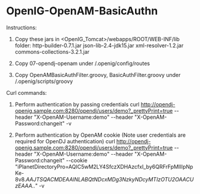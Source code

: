# OpenIG-OpenAM-BasicAuthn

Instructions:

1. Copy these jars in <OpenIG_Tomcat>/webapps/ROOT/WEB-INF/lib folder:
 http-builder-0.7.1.jar
 json-lib-2.4-jdk15.jar
 xml-resolver-1.2.jar
 commons-collections-3.2.1.jar

2. Copy 07-opendj-openam under <User-Home>/.openig/config/routes

3. Copy OpenAMBasicAuthFilter.groovy, BasicAuthFilter.groovy under <User-Home>/.openig/scripts/groovy


Curl commands:

1. Perform authentication by passing credentials
curl http://opendj-openig.sample.com:8280/opendj/users/demo?_prettyPrint=true --header "X-OpenAM-Username:demo" --header "X-OpenAM-Password:changeit" -v

2. Perform authentication by OpenAM cookie (Note user credentials are required for OpenDJ authentication)
curl http://opendj-openig.sample.com:8280/opendj/users/demo?_prettyPrint=true --header "X-OpenAM-Username:demo" --header "X-OpenAM-Password:changeit" --cookie "iPlanetDirectoryPro=AQIC5wM2LY4SfczXDHAzcfxI_by6QRFrFpMIIIpNpKe-8v8.*AAJTSQACMDEAAlNLABQtNDcxMDg3NzkyNDcyMTIzOTU2OAACUzEAAA..*" -v



